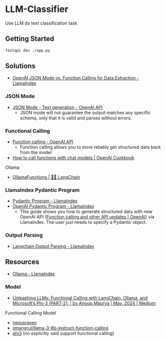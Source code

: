 # LLM-Classifier

Use LLM do text classification task

## Getting Started

```bash
fastapi dev ./app.py
```

## Solutions

- [OpenAI JSON Mode vs. Function Calling for Data Extraction - LlamaIndex](https://docs.llamaindex.ai/en/stable/examples/llm/openai_json_vs_function_calling/)

### JSON Mode

- [JSON Mode - Text generation - OpenAI API](https://platform.openai.com/docs/guides/text-generation/json-mode)
  - JSON mode will not guarantee the output matches any specific schema, only that it is valid and parses without errors.

### Functional Calling

- [Function calling - OpenAI API](https://platform.openai.com/docs/guides/function-calling)
  - Function calling allows you to more reliably get structured data back from the model
- [How to call functions with chat models | OpenAI Cookbook](https://cookbook.openai.com/examples/how_to_call_functions_with_chat_models)

Ollama

- [OllamaFunctions | 🦜️🔗 LangChain](https://python.langchain.com/v0.1/docs/integrations/chat/ollama_functions/)

### LlamaIndex Pydantic Program

- [Pydantic Program - LlamaIndex](https://docs.llamaindex.ai/en/stable/module_guides/querying/structured_outputs/pydantic_program/)
- [OpenAI Pydantic Program - LlamaIndex](https://docs.llamaindex.ai/en/stable/examples/output_parsing/openai_pydantic_program/)
  - This guide shows you how to generate structured data with new OpenAI API ([Function calling and other API updates | OpenAI](https://openai.com/index/function-calling-and-other-api-updates/)) via LlamaIndex. The user just needs to specify a Pydantic object.

### Output Parsing

- [Langchain Output Parsing - LlamaIndex](https://docs.llamaindex.ai/en/stable/examples/output_parsing/LangchainOutputParserDemo/)

## Resources

- [Ollama - LlamaIndex](https://docs.llamaindex.ai/en/stable/api_reference/llms/ollama/)

### Model

- [Unleashing LLMs: Functional Calling with LangChain, Ollama, and Microsoft’s Phi-3 (PART-2): | by Anoop Maurya | May, 2024 | Medium](https://medium.com/@mauryaanoop3/unleashing-llms-functional-calling-with-langchain-ollama-and-microsofts-phi-3-part-2-10fae91d7b01)

Functional Calling Model

- [nexusraven](https://ollama.com/library/nexusraven)
- [smangrul/llama-3-8b-instruct-function-calling](https://ollama.com/smangrul/llama-3-8b-instruct-function-calling)
- [phi3](https://ollama.com/library/phi3) (no explicitly said support functional calling)
